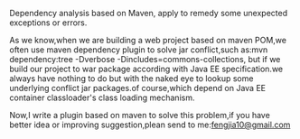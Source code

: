 Dependency analysis based on Maven, apply to remedy some unexpected exceptions or errors.

As we know,when we are building a web project based on maven POM,we often use maven dependency plugin to solve jar conflict,such as:mvn dependency:tree -Dverbose -Dincludes=commons-collections,
but if we build our project to war package according with Java EE specification.we always have nothing to do but with the naked eye to lookup some underlying conflict jar packages.of course,which 
depend on Java EE container classloader's class loading mechanism.

Now,I write a plugin based on maven to solve this problem,if you have better idea or improving suggestion,plean send to me:fengjia10@gmail.com	